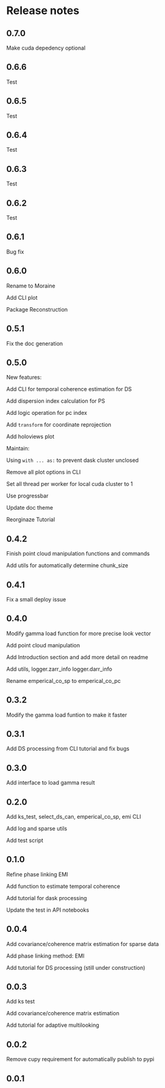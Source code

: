 # Release notes

<!-- do not remove -->

## 0.7.0
Make cuda depedency optional

## 0.6.6
Test

## 0.6.5
Test

## 0.6.4
Test

## 0.6.3
Test

## 0.6.2
Test

## 0.6.1

Bug fix

## 0.6.0

Rename to Moraine

Add CLI plot

Package Reconstruction

## 0.5.1

Fix the doc generation

## 0.5.0

New features:

Add CLI for temporal coherence estimation for DS

Add dispersion index calculation for PS

Add logic operation for pc index

Add `transform` for coordinate reprojection

Add holoviews plot


Maintain:

Using `with ... as:` to prevent dask cluster unclosed

Remove all plot options in CLI

Set all thread per worker for local cuda cluster to 1

Use progressbar

Update doc theme

Reorginaze Tutorial

## 0.4.2

Finish point cloud manipulation functions and commands

Add utils for automatically determine chunk_size

## 0.4.1

Fix a small deploy issue

## 0.4.0

Modify gamma load function for more precise look vector

Add point cloud manipulation

Add Introduction section and add more detail on readme

Add utils, logger.zarr_info logger.darr_info

Rename emperical_co_sp to emperical_co_pc

## 0.3.2

Modify the gamma load funtion to make it faster

## 0.3.1

Add DS processing from CLI tutorial and fix bugs

## 0.3.0

Add interface to load gamma result

## 0.2.0

Add ks_test, select_ds_can, emperical_co_sp, emi CLI

Add log and sparse utils

Add test script

## 0.1.0

Refine phase linking EMI

Add function to estimate temporal coherence

Add tutorial for dask processing

Update the test in API notebooks

## 0.0.4

Add covariance/coherence matrix estimation for sparse data

Add phase linking method: EMI

Add tutorial for DS processing (still under construction)

## 0.0.3

Add ks test

Add covariance/coherence matrix estimation

Add tutorial for adaptive multilooking

## 0.0.2

Remove cupy requirement for automatically publish to pypi

## 0.0.1




